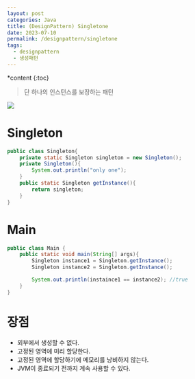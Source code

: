 ```yaml
---
layout: post
categories: Java
title: (DesignPattern) Singletone
date: 2023-07-10
permalink: /designpattern/singletone
tags:
  - designpattern
  - 생성패턴
---
```

*content
{:toc}

> 단 하나의 인스턴스를 보장하는 패턴



![](https://www.plantuml.com/plantuml/png/SoWkIImgAStDuKhEIImkLWZEp4lFIIt9pwlcukJKBORnK3WQca2kTdfgYMSUK7TUSYf8e9RB8JKl1MWG0000)
# Singleton

```java
public class Singleton{
	private static Singleton singleton = new Singleton();
	private Singleton(){
		System.out.println("only one");
	}
	public static Singleton getInstance(){
		return singleton;	
	}
}

```

# Main

```java
public class Main {
	public static void main(String[] args){
		Singleton instance1 = Singleton.getInstance();
		Singleton instance2 = Singleton.getInstance();

		System.out.println(instaince1 == instance2); //true
	}
}
```


# 장점

- 외부에서 생성할 수 없다.
- 고정된 영역에 미리 할당한다.
- 고정된 영역에 할당하기에 메모리를 낭비하지 않는다.
- JVM이 종료되기 전까지 계속 사용할 수 있다.